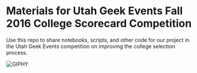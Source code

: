 # Materials for Utah Geek Events Fall 2016 College Scorecard Competition

Use this repo to share notebooks, scripts, and other code for our project in the Utah Geek Events competition on improving the college selection process.

![GIPHY](http://i.giphy.com/12Nq0XPz2CFISA.gif)

